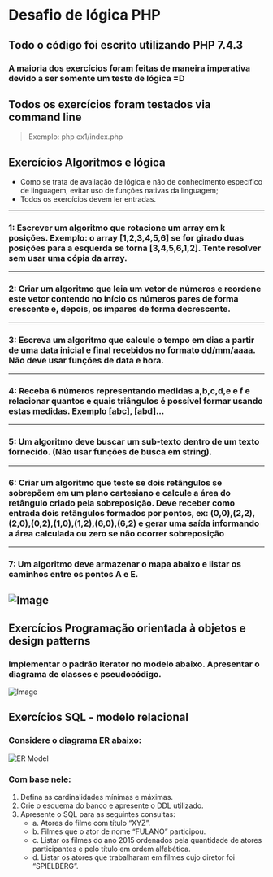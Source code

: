 # Desafio de lógica PHP

## Todo o código foi escrito utilizando PHP 7.4.3
### A maioria dos exercícios foram feitas de maneira imperativa devido a ser somente um teste de lógica =D
## Todos os exercícios foram testados via command line
> Exemplo: php ex1/index.php

## Exercícios Algoritmos e lógica

* Como se trata de avaliação de lógica e não de conhecimento específico de linguagem, evitar
uso de funções nativas da linguagem;
* Todos os exercícios devem ler entradas.

---
### 1: Escrever um algoritmo que rotacione um array em k posições. Exemplo: o array [1,2,3,4,5,6] se for girado duas posições para a esquerda se torna [3,4,5,6,1,2]. Tente resolver sem usar uma cópia da array.

---
### 2: Criar um algoritmo que leia um vetor de números e reordene este vetor contendo no início os números pares de forma crescente e, depois, os ímpares de forma decrescente.

---

### 3: Escreva um algoritmo que calcule o tempo em dias a partir de uma data inicial e final recebidos no formato dd/mm/aaaa. Não deve usar funções de data e hora.

---

### 4: Receba 6 números representando medidas a,b,c,d,e e f e relacionar quantos e quais triângulos é possível formar usando estas medidas. Exemplo [abc], [abd]...

---
### 5: Um algoritmo deve buscar um sub-texto dentro de um texto fornecido. (Não usar funções de busca em string).

---
### 6: Criar um algoritmo que teste se dois retângulos se sobrepõem em um plano cartesiano e calcule a área do retângulo criado pela sobreposição. Deve receber como entrada dois retângulos formados por pontos, ex: (0,0),(2,2),(2,0),(0,2),(1,0),(1,2),(6,0),(6,2) e gerar uma saída informando a área calculada ou zero se não ocorrer sobreposição

---

### 7: Um algoritmo deve armazenar o mapa abaixo e listar os caminhos entre os pontos A e E.

![Image](https://i.imgur.com/wC30OGd.png)
---

## Exercícios Programação orientada à objetos e design patterns

### Implementar o padrão iterator no modelo abaixo. Apresentar o diagrama de classes e pseudocódigo.
![Image](https://i.imgur.com/PpjfPaq.png)

## Exercícios SQL - modelo relacional
### Considere o diagrama ER abaixo:
![ER Model](https://i.imgur.com/59ymr2k.png)
### Com base nele:
1. Defina as cardinalidades mínimas e máximas.
2. Crie o esquema do banco e apresente o DDL utilizado.
3. Apresente o SQL para as seguintes consultas:
    - a. Atores do filme com título “XYZ”.
    - b. Filmes que o ator de nome “FULANO” participou.
    - c. Listar os filmes do ano 2015 ordenados pela quantidade de atores participantes e pelo
    título em ordem alfabética.
    - d. Listar os atores que trabalharam em filmes cujo diretor foi “SPIELBERG”.